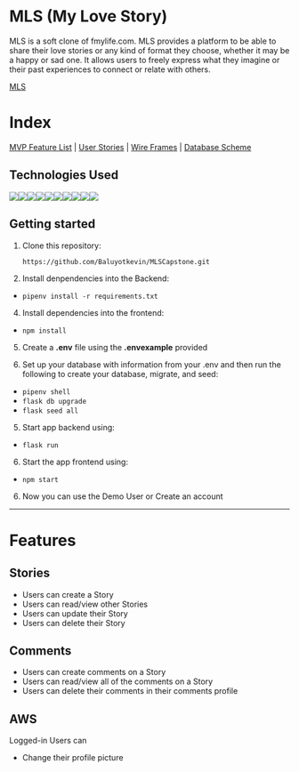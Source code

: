 # MLS (My Love Story)

MLS is a soft clone of fmylife.com. MLS provides a platform to be able to share their love stories or any kind of format they choose, whether it may be a happy or sad one. It allows users to freely express what they imagine or their past experiences to connect or relate with others.

[MLS](https://mlscapstone.onrender.com/)

# Index
[MVP Feature List](https://github.com/Baluyotkevin/MLSCapstone/wiki/MVP-List) | 
[User Stories](https://github.com/Baluyotkevin/MLSCapstone/wiki/User-Stories) | 
[Wire Frames](https://github.com/Baluyotkevin/MLSCapstone/wiki/Wireframes) | 
[Database Scheme](https://github.com/Baluyotkevin/MLSCapstone/wiki/Database-Schema-and-Backend-Routes)


## Technologies Used

<img src="https://img.shields.io/badge/JavaScript-323330?style=for-the-badge&logo=javascript&logoColor=F7DF1E" /><img src="https://img.shields.io/badge/Node.js-339933?style=for-the-badge&logo=nodedotjs&logoColor=white" /><img src="https://img.shields.io/badge/PostgreSQL-316192?style=for-the-badge&logo=postgresql&logoColor=white" /><img src="https://img.shields.io/badge/HTML5-E34F26?style=for-the-badge&logo=html5&logoColor=white" /><img src="https://img.shields.io/badge/CSS3-1572B6?style=for-the-badge&logo=css3&logoColor=white" /><img src="https://img.shields.io/badge/React-20232A?style=for-the-badge&logo=react&logoColor=61DAFB" /><img src="https://img.shields.io/badge/Redux-593D88?style=for-the-badge&logo=redux&logoColor=white" /><img src="https://img.shields.io/badge/GitHub-100000?style=for-the-badge&logo=github&logoColor=white" /><img src="https://img.shields.io/badge/Python-F7DF1E?style=for-the-badge&logo=python&logoColor=blue" /><img src="https://img.shields.io/badge/Render-white?style=for-the-badge&logo=render&logoColor=blue" />


## Getting started
1. Clone this repository:

   `
   https://github.com/Baluyotkevin/MLSCapstone.git
   `
2. Install denpendencies into the Backend:
* `pipenv install -r requirements.txt`

4. Install dependencies into the frontend:
* `npm install`

5. Create a **.env** file using the **.envexample** provided 

4. Set up your database with information from your .env and then run the following to create your database, migrate, and seed: 
 
 * `pipenv shell`
 * `flask db upgrade`
 * `flask seed all`

5. Start app backend using:
 * `flask run`

6. Start the app frontend using:
 * `npm start`

6. Now you can use the Demo User or Create an account

***

# Features 

## Stories
* Users can create a Story
* Users can read/view other Stories
* Users can update their Story
* Users can delete their Story

## Comments
* Users can create comments on a Story
* Users can read/view all of the comments on a Story
* Users can delete their comments in their comments profile

## AWS
Logged-in Users can 
* Change their profile picture
